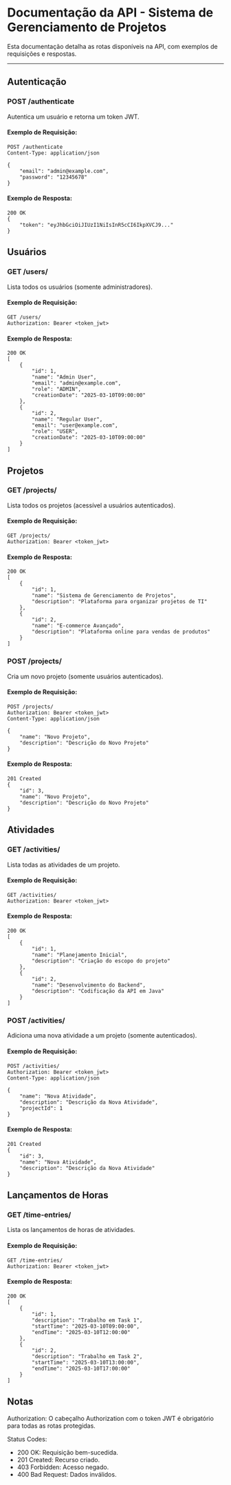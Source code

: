 # Documentação da API - Sistema de Gerenciamento de Projetos

Esta documentação detalha as rotas disponíveis na API, com exemplos de requisições e respostas.

---

## **Autenticação**

### **POST /authenticate**
Autentica um usuário e retorna um token JWT.

#### Exemplo de Requisição:
```http
POST /authenticate
Content-Type: application/json

{
    "email": "admin@example.com",
    "password": "12345678"
}
```

#### Exemplo de Resposta:
```http
200 OK
{
    "token": "eyJhbGciOiJIUzI1NiIsInR5cCI6IkpXVCJ9..."
}
```

## **Usuários**

### **GET /users/**
Lista todos os usuários (somente administradores).

#### Exemplo de Requisição:
```http
GET /users/
Authorization: Bearer <token_jwt>
```

#### Exemplo de Resposta:
```http
200 OK
[
    {
        "id": 1,
        "name": "Admin User",
        "email": "admin@example.com",
        "role": "ADMIN",
        "creationDate": "2025-03-10T09:00:00"
    },
    {
        "id": 2,
        "name": "Regular User",
        "email": "user@example.com",
        "role": "USER",
        "creationDate": "2025-03-10T09:00:00"
    }
]
```

## **Projetos**

### **GET /projects/**
Lista todos os projetos (acessível a usuários autenticados).

#### Exemplo de Requisição:
```http
GET /projects/
Authorization: Bearer <token_jwt>
```

#### Exemplo de Resposta:
```http
200 OK
[
    {
        "id": 1,
        "name": "Sistema de Gerenciamento de Projetos",
        "description": "Plataforma para organizar projetos de TI"
    },
    {
        "id": 2,
        "name": "E-commerce Avançado",
        "description": "Plataforma online para vendas de produtos"
    }
]
```

### **POST /projects/**
Cria um novo projeto (somente usuários autenticados).

#### Exemplo de Requisição:
```http
POST /projects/
Authorization: Bearer <token_jwt>
Content-Type: application/json

{
    "name": "Novo Projeto",
    "description": "Descrição do Novo Projeto"
}
```

#### Exemplo de Resposta:
```http
201 Created
{
    "id": 3,
    "name": "Novo Projeto",
    "description": "Descrição do Novo Projeto"
}
```

## **Atividades**

### **GET /activities/**
Lista todas as atividades de um projeto.

#### Exemplo de Requisição:
```http
GET /activities/
Authorization: Bearer <token_jwt>
```

#### Exemplo de Resposta:
```http
200 OK
[
    {
        "id": 1,
        "name": "Planejamento Inicial",
        "description": "Criação do escopo do projeto"
    },
    {
        "id": 2,
        "name": "Desenvolvimento do Backend",
        "description": "Codificação da API em Java"
    }
]
```

### **POST /activities/**
Adiciona uma nova atividade a um projeto (somente autenticados).

#### Exemplo de Requisição:
```http
POST /activities/
Authorization: Bearer <token_jwt>
Content-Type: application/json

{
    "name": "Nova Atividade",
    "description": "Descrição da Nova Atividade",
    "projectId": 1
}
```

#### Exemplo de Resposta:
```http
201 Created
{
    "id": 3,
    "name": "Nova Atividade",
    "description": "Descrição da Nova Atividade"
}
```

## **Lançamentos de Horas**

### **GET /time-entries/**
Lista os lançamentos de horas de atividades.

#### Exemplo de Requisição:
```http
GET /time-entries/
Authorization: Bearer <token_jwt>
```

#### Exemplo de Resposta:
```http
200 OK
[
    {
        "id": 1,
        "description": "Trabalho em Task 1",
        "startTime": "2025-03-10T09:00:00",
        "endTime": "2025-03-10T12:00:00"
    },
    {
        "id": 2,
        "description": "Trabalho em Task 2",
        "startTime": "2025-03-10T13:00:00",
        "endTime": "2025-03-10T17:00:00"
    }
]
```

## **Notas**

Authorization: O cabeçalho Authorization com o token JWT é obrigatório para todas as rotas protegidas.

Status Codes:

- 200 OK: Requisição bem-sucedida.
- 201 Created: Recurso criado.
- 403 Forbidden: Acesso negado.
- 400 Bad Request: Dados inválidos.

